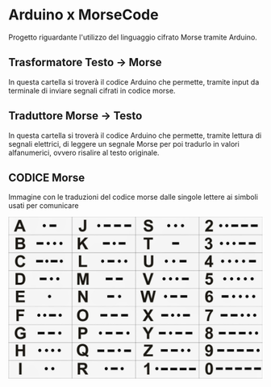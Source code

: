 # Arduino x MorseCode

Progetto riguardante l'utilizzo del linguaggio cifrato Morse tramite Arduino.

## Trasformatore Testo -> Morse

In questa cartella si troverà il codice Arduino che permette, tramite input da terminale
di inviare segnali cifrati in codice morse.

## Traduttore Morse -> Testo

In questa cartella si troverà il codice Arduino che permette, tramite lettura di segnali elettrici,
di leggere un segnale Morse per poi tradurlo in valori alfanumerici, ovvero risalire al testo originale.

## CODICE Morse

Immagine con le traduzioni del codice morse dalle singole lettere ai simboli usati per comunicare

![Immagine Codici Morse](https://github.com/EdoardoBie/Decifratore-Codice-Morse/blob/main/Morse_code.jpg "Codici Morse")